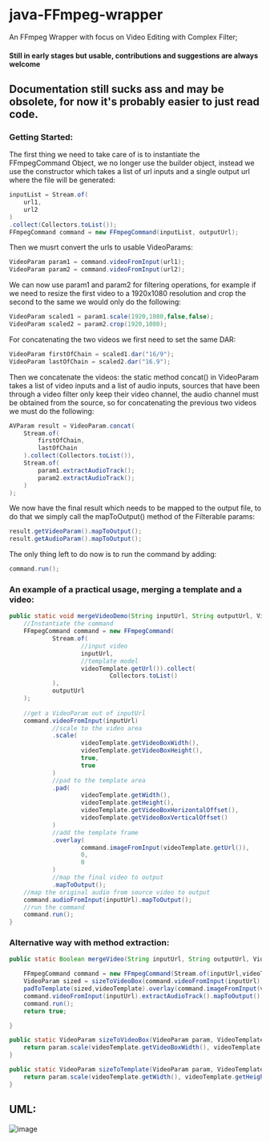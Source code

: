 # java-FFmpeg-wrapper
An FFmpeg Wrapper with focus on Video Editing with Complex Filter;

#### Still in early stages but usable, contributions and suggestions are always welcome


## Documentation still sucks ass and may be obsolete, for now it's probably easier to just read code. 

### Getting Started:
The first thing we need to take care of is to instantiate the FFmpegCommand Object, we no longer use the builder object, instead we use the constructor which takes a list of url inputs and a single output url where the file will be generated:


```java
inputList = Stream.of(
    url1,
    url2
)
.collect(Collectors.toList());
FFmpegCommand command = new FFmpegCommand(inputList, outputUrl);
```


Then we musrt convert the urls to usable VideoParams:


```java
VideoParam param1 = command.videoFromInput(url1);
VideoParam param2 = command.videoFromInput(url2);
```


We can now use param1 and param2 for filtering operations, for example if we need to resize the first video to a 1920x1080 resolution and crop the second to the same we would only do the following:


```java
VideoParam scaled1 = param1.scale(1920,1080,false,false);
VideoParam scaled2 = param2.crop(1920,1080);
```


For concatenating the two videos we first need to set the same DAR:


```java
VideoParam firstOfChain = scaled1.dar("16/9");
VideoParam lastOfChain = scaled2.dar("16.9");
```


Then we concatenate the videos: the static method concat() in VideoParam takes a list of video inputs and a list of audio inputs, sources that have been through a video filter only keep their video channel, the audio channel must be obtained from the source, so for concatenating the previous two videos we must do the following:


```java
AVParam result = VideoParam.concat(
    Stream.of(
        firstOfChain,
        lastOfChain
    ).collect(Collectors.toList()),
    Stream.of(
        param1.extractAudioTrack();
        param2.extractAudioTrack();
    )
);
```


We now have the final result which needs to be mapped to the output file, to do that we simply call the mapToOutput() method of the Filterable params:


```java
result.getVideoParam().mapToOutput();
result.getAudioParam().mapToOutput();
```


The only thing left to do now is to run the command by adding:


```java
command.run();
```


### An example of a practical usage, merging a template and a video:


```java
public static void mergeVideoDemo(String inputUrl, String outputUrl, VideoTemplate videoTemplate){
    //Instantiate the command
    FFmpegCommand command = new FFmpegCommand(
            Stream.of(
                    //input video
                    inputUrl,
                    //template model
                    videoTemplate.getUrl()).collect(
                            Collectors.toList()
            ),
            outputUrl
    );
    
    //get a VideoParam out of inputUrl
    command.videoFromInput(inputUrl)
            //scale to the video area
            .scale(
                    videoTemplate.getVideoBoxWidth(),
                    videoTemplate.getVideoBoxHeight(),
                    true,
                    true
            )
            //pad to the template area
            .pad(
                    videoTemplate.getWidth(),
                    videoTemplate.getHeight(),
                    videoTemplate.getVideoBoxHorizontalOffset(),
                    videoTemplate.getVideoBoxVerticalOffset()
            )
            //add the template frame
            .overlay(
                    command.imageFromInput(videoTemplate.getUrl()),
                    0,
                    0
            )
            //map the final video to output
            .mapToOutput();
    //map the original audio from source video to output
    command.audioFromInput(inputUrl).mapToOutput();
    //run the command
    command.run();
}
```

### Alternative way with method extraction:

```java
public static Boolean mergeVideo(String inputUrl, String outputUrl, VideoTemplate videoTemplate) throws MediaMergingToolException {

    FFmpegCommand command = new FFmpegCommand(Stream.of(inputUrl,videoTemplate.getUrl()).collect(Collectors.toList()), outputUrl);
    VideoParam sized = sizeToVideoBox(command.videoFromInput(inputUrl),videoTemplate);
    padToTemplate(sized,videoTemplate).overlay(command.imageFromInput(videoTemplate.getUrl()),0,0).mapToOutput();
    command.videoFromInput(inputUrl).extractAudioTrack().mapToOutput();
    command.run();
    return true;

}

public static VideoParam sizeToVideoBox(VideoParam param, VideoTemplate videoTemplate){
    return param.scale(videoTemplate.getVideoBoxWidth(), videoTemplate.getVideoBoxHeight(), true, true).crop(videoTemplate.getVideoBoxWidth(), videoTemplate.getVideoBoxHeight()).dar(videoTemplate.getVideoBoxRatio());
}

public static VideoParam sizeToTemplate(VideoParam param, VideoTemplate videoTemplate){
    return param.scale(videoTemplate.getWidth(), videoTemplate.getHeight(), true, true).crop(videoTemplate.getWidth(), videoTemplate.getHeight()).dar(videoTemplate.getRatio());
}
```


## UML:
![image](https://user-images.githubusercontent.com/48721891/146011261-3cfd0899-3d68-4779-9c5e-95c9c0b34f53.png)

